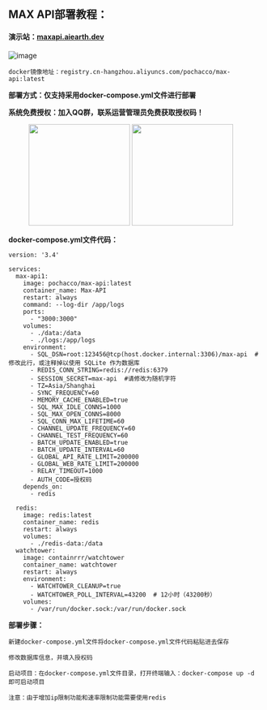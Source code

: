 ## MAX API部署教程：

#### 演示站：[maxapi.aiearth.dev](https://maxapi.aiearth.dev)

![image](https://github.com/user-attachments/assets/e3190252-39f8-415f-b1b2-7bf64a04ab0f)

```
docker镜像地址：registry.cn-hangzhou.aliyuncs.com/pochacco/max-api:latest
```

**部署方式：仅支持采用docker-compose.yml文件进行部署**

**系统免费授权：加入QQ群，联系运营管理员免费获取授权码！**

<figure class="half">     
    <img src="https://github.com/user-attachments/assets/340591ba-a94b-4059-a0e9-05c7fb68a7fa" width="200">     
    <img src="https://github.com/user-attachments/assets/8b46f489-118f-4a9d-a237-cd1d3a0c4827" width="200"> 
</figure>

**docker-compose.yml文件代码：**

```
version: '3.4'

services:
  max-api1:
    image: pochacco/max-api:latest
    container_name: Max-API
    restart: always
    command: --log-dir /app/logs
    ports:
      - "3000:3000"
    volumes:
      - ./data:/data
      - ./logs:/app/logs
    environment:
      - SQL_DSN=root:123456@tcp(host.docker.internal:3306)/max-api  # 修改此行，或注释掉以使用 SQLite 作为数据库
      - REDIS_CONN_STRING=redis://redis:6379
      - SESSION_SECRET=max-api  #请修改为随机字符
      - TZ=Asia/Shanghai
      - SYNC_FREQUENCY=60
      - MEMORY_CACHE_ENABLED=true
      - SQL_MAX_IDLE_CONNS=1000
      - SQL_MAX_OPEN_CONNS=8000
      - SQL_CONN_MAX_LIFETIME=60
      - CHANNEL_UPDATE_FREQUENCY=60
      - CHANNEL_TEST_FREQUENCY=60
      - BATCH_UPDATE_ENABLED=true
      - BATCH_UPDATE_INTERVAL=60
      - GLOBAL_API_RATE_LIMIT=200000
      - GLOBAL_WEB_RATE_LIMIT=200000
      - RELAY_TIMEOUT=1000
      - AUTH_CODE=授权码
    depends_on:
      - redis

  redis:
    image: redis:latest
    container_name: redis
    restart: always
    volumes:
      - ./redis-data:/data
  watchtower:
    image: containrrr/watchtower
    container_name: watchtower
    restart: always
    environment:
      - WATCHTOWER_CLEANUP=true
      - WATCHTOWER_POLL_INTERVAL=43200  # 12小时（43200秒）
    volumes:
      - /var/run/docker.sock:/var/run/docker.sock
```

**部署步骤：**

```
新建docker-compose.yml文件将docker-compose.yml文件代码粘贴进去保存

修改数据库信息，并填入授权码

启动项目：在docker-compose.yml文件目录，打开终端输入：docker-compose up -d 即可启动项目

注意：由于增加ip限制功能和速率限制功能需要使用redis
```


